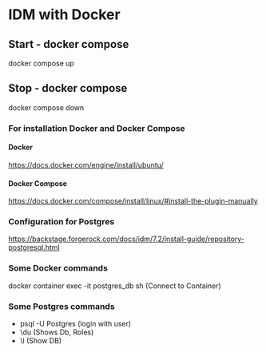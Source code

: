 # IDM with Docker

## Start - docker compose
docker compose up
## Stop - docker compose
docker compose down

### For installation Docker and Docker Compose
#### Docker
https://docs.docker.com/engine/install/ubuntu/

#### Docker Compose
https://docs.docker.com/compose/install/linux/#install-the-plugin-manually

### Configuration for Postgres
https://backstage.forgerock.com/docs/idm/7.2/install-guide/repository-postgresql.html


### Some Docker commands
docker container exec -it postgres_db sh (Connect to Container)

### Some Postgres commands
 - psql -U Postgres (login with user)
 - \du (Shows Db, Roles)
 - \l (Show DB)
